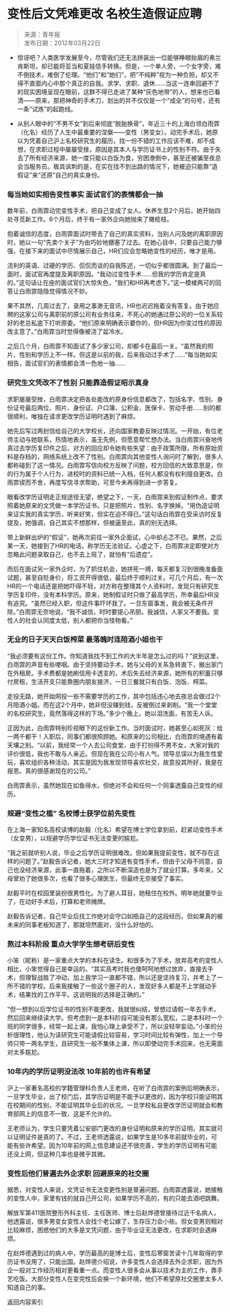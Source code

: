 <!-- https://edu.sina.com.cn/gaokao/2012-03-22/0928332046.shtml -->

# 变性后文凭难更改 名校生造假证应聘

> 来源：青年报  
> 发布日期：2012年03月22日

- 惊讶吧？人类医学发展至今，尽管我们还无法拼装出一位能够睁眼抬眉的弗兰肯斯坦，却已能将亚当和夏娃信手转换。但是，一个单人旁，一个女字旁，难不倒技术，难倒了伦理。“他们”和“她们”，把“不纯粹”视为一种负担，却又不得不直面内心中那个真正的自我。求学、求职、退休……当这一连串回避不了的现实困境呈现在眼前，这群不得已走进了某种“灰色地带”的人，想来也已看清——原来，那把神奇的手术刀，划出的并不仅仅是一个“成全”的句号，还有一条“试炼”的起跑线。

- 从别人眼中的“不男不女”到后来彻底“脱胎换骨”，年近三十的上海白领白雨霏（化名）经历了人生中最重要的涅槃——变性（男变女）。动完手术后，她原以为凭着自己沪上名校研究生的履历，找一份不错的工作应该不难，却不成想，在求职过程中屡屡受挫，原因是其本人与学历证书上的性别不符。由于失去了所有经济来源，她一度只能以白饭为食，穷困潦倒中，甚至还被骗至夜总会当服务员。极具讽刺的是，在实在找不到出路的情况下，她被迫只能靠“造假证”来“还原”自己的真实身份。

### 每当她如实相告变性事实 面试官们的表情都会一抽

数年前，白雨霏动完变性手术，把自己变成了女人。休养生息2个月后，她开始四处寻觅新工作。6个月后，终于有一家外企向她抛来了橄榄枝。

抱着诚信的态度，白雨霏面试时带去了自己的真实资料，当别人问及她的离职原因时，她以一句“先卖个关子”为由巧妙地搪塞了过去。在她心目中，只要自己能力够强，在接下来的面试中尽情展示自己，HR们应会忽略她变性的经历，唯才是用。

流利的英语、过硬的学历、侃侃而谈的自我陈述，一切似乎都很圆满。到了最后一面时，面试官再度提及离职原因。“我动过变性手术......但我的学历肯定是真的。”这句话让在座的面试官们大惊失色，“我们和HR再考虑下。”这一模棱两可的回答让白雨霏隐隐觉得情况不妙。

果不其然，几周过去了，录用之事渺无音讯，HR也迟迟拖着没有答复。由于她应聘的这家公司与离职前的原公司有业务往来，不死心的她通过原公司的一位关系较好的老总私底下打听原委。“他们原来明确表示要你的，但HR因为你变过性的原因改主意了。”白雨霏当时觉得像被浇了盆冷水。

之后几个月，白雨霏不知面试了多少家公司，却都卡在最后一关。“虽然我的照片、性别和学历上不一样。但这是以前的我，后来我动过手术了......”每当她如实相告，面试官们的表情都会清一色地一抽......

### 研究生文凭改不了性别 只能靠造假证昭示真身

求职屡屡受挫，白雨霏决定把各处能改的原身份信息都改了，包括名字、性别、身份证号最后两位、照片、身份证、户口簿、公积金、医保卡、劳动手册......别的都很顺利，唯独在请求更改学历证明时遇到了麻烦。

她先后写过两封信给自己的大学校长，还向国家教委反映过情况。一开始，有位老师主动与她联系，热情地表示，虽无先例，但愿意帮忙想办法。当白雨霏兴奋地传真过去学历复印件之后，对方的回应却令她有些失望：由于政策所限，所有原始资料是存档的，网络系统上改不了性别。白雨霏向其他变性人询问时了解到，很多人都称碰到了这一情况。白雨霏写信向校方反映了问题，校方回信的大致意思是，你的行为属于个人行为，进校时的资料已统一入档，任何人都没有权利擅自更改。白雨霏锲而不舍，再度写信寻求帮助，可至今未再得到进一步答复。

眼看改学历证明走正规途径无望，绝望之下，一天，白雨霏来到假证制作点，要求照着她原来的文凭做一本学历证书，只是把照片、性别、名字换掉。“用伪造证明来证实我的真实学历，听来好笑，但实在迫不得已。”这句话白雨霏在受采访时反复提及，她强调，自己其实不想那样，但被逼至此，真的别无选择。

带上新鲜出炉的“假证”，她再次前往一家外企面试，心中却忐忑不已。果然，之后某一天，她接到了HR的电话，称学历无法验证。心虚之下，白雨霏决定即使对方忽略此问题录取自己，也不去上班了，就怕有“后遗症”。

而后在面试另一家外企时，为了抓住机会，她拼死一搏，每天都复习到很晚准备面试题，甚至自贬身价，将工资开得很低，最后终于顺利过关。可几个月后，有一次HR的一个电话还是把她吓得不轻，对方称在整理其个人资料时，发现只有研究生学历复印件，没有本科学历。原来，她制假证时只做了最高学历，所幸最后HR没有追究。“虽然已经入职，但这件事吓坏我了。一旦东窗事发，我会被无条件开除。”白雨霏无奈地说，“我不诚信，时时要提心吊胆。我诚信，人家又不要我。变性人的社会认同度太低，别人都把你当怪物看。”

### 无业的日子天天白饭榨菜 最落魄时连陪酒小姐也干

“我必须要有这份工作。你知道我找不到工作的大半年是怎么过的吗？”说到这里，白雨霏的声音有些哽咽。由于坚持要动手术，她与父母的关系急转直下，搬出家门在外租房。手术费都是她刷信用卡透支的，术后失去经济来源，她所有的积蓄只够付房租，生活开支只能靠圈内朋友接济，一日三餐就只有白饭、泡饭、榨菜。

走投无路，她开始网投一些不需要学历的工作，其中包括违心地去夜总会做过2个月陪酒小姐。而在这2个月中，她非但没赚到钱，反被倒过来剥削。“我一个堂堂的名校研究生，竟然落得这样的下场。”多少个晚上，她以泪洗面，有苦无人诉。

正因为此，白雨霏特别珍视眼下的这份新工作。当时面试时，她甚至心如死灰：给一两千都干！入职后，同事们都很照顾她。和原来的公司相比，白雨霏的境遇有着天壤之别。“以前，我经常一个人去公司食堂，由于打扮得不男不女，大家对我的评价很低，我也不敢与人亲近。但现在我在公司小有人气。领导总误以为我生性爱玩，喜欢组织各种活动，其实是因为我发现领导喜欢社交，故意投其所好，我是在报恩。真的很感谢现在的公司。”

白雨霏表示，虽然她现在如鱼得水，但绝对不会和任何一个同事透露自己变性的经历。

### 规避“变性之槛” 名校博士获学位前先变性

在上海一家知名高校读博的赵毅（化名）希望在博士学位拿到前，赶紧动变性手术（女变男），以规避学历学位证书无法变更的尴尬。

“我之前就听别人说，毕业之后学历证明很难改。但如果我提前变性，就不存在这样的问题了。”赵毅告诉记者，她大三时才知道有变性手术，但由于父母不同意，自己也没经济来源，此事一直拖着，之所以不断深造也是为了就业打算。多年来，父母曾劝了她很多次，也看了很多心理医生，但最终无奈接受了事实。

赵毅平时在校园里装扮很男性化。为了避人耳目，她租住在校外。明年她就要毕业了，在动好手术后，打算和老师摊牌。

赵毅告诉记者，自己毕业后找工作绝对会守口如瓶自己的这段经历。但如果真的被未来的同事老板知道了，那就坦然面对，没什么好怕的。

### 熬过本科阶段 重点大学学生想考研后变性

小笨（昵称）是一家重点大学的本科在读生。和很多为了手术，放弃高考的变性人相比，小笨觉得自己是幸运的。“其实高考时我也傻呵呵地想过放弃，直接去手术，但理智战胜了冲动，加上我学习一直都不错，所以还是坚持复习，并考上了一所不错的学校。后来我接触了一些这个圈子的人，发现好多人都是不上学就动手术，结果找的工作平平。这说明我的选择是正确的。”

“但一想到以后学位证书的性别不能更改，我就很纠结，曾想过请假一年去手术，然后回来继续读大学。但考虑到一是本科阶段可能没有那么宽松，二是本科时一个班的同学很多，经常一起上课，我怕心理上承受不了，所以没轻举妄动。”小笨的分析很理性，他认为读研究生可能请假比较容易，学习时间比较有弹性，加上一个导师只带一两名学生，且研究生一般不集体上课，所以即使动完手术回来，也无需面对太多尴尬。

### 10年内的学历证明没法改 10年前的也许有希望

沪上一家著名高校的学籍管理科负责人王老师，在听了白雨霏的案例后明确表示，一旦学生毕业，出了校门后，其学历证明是不能予以更改的，因为学校只能证明其在校期间的性别，不能证明其毕业后的状况。一旦学校私自更改学历证明就会和教育部网上的信息不一致，这是不允许的。

王老师认为，学生只要凭着公安部门更改的身份证明和原来的学历证明，其实就可以证明证件是真的了。不过，王老师透露说，如果学生是10多年前就毕业的，可能有些许希望。因为10年前的网上信息建设还不很完善，学生的学历证明有可能还没上网，但这种几率也是微乎其微。

### 变性后他们普遍去外企求职 回避原来的社交圈

据悉，对变性人来说，文凭证书无法变更性别是普遍问题。白雨霏透露说，她接触的变性人中，家里有钱的就自己开公司，如果学历不高的，有的只能去酒吧跳舞。

解放军第411医院整形外科主任、主任医师、博士后赵烨德曾接待过近千名病人，他透露说，很多男变女变性人会找个老公嫁了，生存压力会小些。但女变男则相对比较麻烦，困惑他们的大多是文凭问题，由于毕业证无法更改，在求职时会遇麻烦。

在赵烨德遇到过的病人中，学历最高的是博士后，变性后寒窗苦读十几年取得的学历证书没用了，只能出国。赵烨德介绍说，许多变性人会选择去外企求职，因为外企一般对工作经历相对更看重一点。而变性人很多会从事以技术为主的工作，靠手艺吃饭。大部分变性人在变完性后会换一个新环境，他们不希望原社交圈里太多人知道自己的事。

<a class="md-button" onclick="goBack()">返回内容索引</a>

<script>
function goBack() {
  const domain = window.location.origin;
  const ref = document.referrer;
  if (ref.indexOf(domain) === 0 && window.history.length > 1) {
    window.history.back();
  } else {
    window.location.href = '../../';
  }
}
</script>
